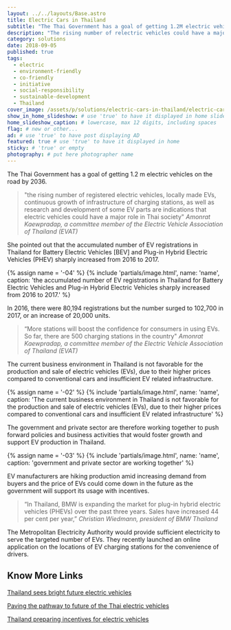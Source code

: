 ```yaml
---
layout: ../../layouts/Base.astro
title: Electric Cars in Thailand
subtitle: "The Thai Government has a goal of getting 1.2M electric vehicles on the road by 2036."
description: "The rising number of relectric vehicles could have a major role in our society said Amonrat Kaewpradap of the Electric Vehicle Association of Thailand."
category: solutions
date: 2018-09-05
published: true
tags:
  - electric
  - environment-friendly
  - co-friendly
  - initiative
  - social-responsibility
  - sustainable-development
  - Thailand
cover_image: /assets/p/solutions/electric-cars-in-thailand/electric-cars-in-thailand.jpg
show_in_home_slideshow: # use 'true' to have it displayed in home slideshow
home_slideshow_caption: # lowercase, max 12 digits, including spaces
flag: # new or other...
ad: # use 'true' to have post displaying AD
featured: true # use 'true' to have it displayed in home
sticky: # 'true' or empty
photography: # put here photographer name
---
```


The Thai Government has a goal of getting 1.2 m electric vehicles on the road by 2036.

> "the rising number of registered electric vehicles, locally made EVs, continuous growth of infrastructure of charging stations, as well as research and development of some EV parts are indications that electric vehicles could have a major role in Thai society" _Amonrat Kaewpradap, a committee member of the Electric Vehicle Association of Thailand (EVAT)_

She pointed out that the accumulated number of EV registrations in Thailand for Battery Electric Vehicles [BEV] and Plug-in Hybrid Electric Vehicles (PHEV) sharply increased from 2016 to 2017.

{% assign name = '-04' %}
{% include 'partials/image.html', name: 'name', caption: 'the accumulated number of EV registrations in Thailand for Battery Electric Vehicles and Plug-in Hybrid Electric Vehicles sharply increased from 2016 to 2017.' %}

In 2016, there were 80,194 registrations but the number surged to 102,700 in 2017, or an increase of 20,000 units.

> “More stations will boost the confidence for consumers in using EVs. So far, there are 500 charging stations in the country" _Amonrat Kaewpradap, a committee member of the Electric Vehicle Association of Thailand (EVAT)_

The current business environment in Thailand is not favorable for the production and sale of electric vehicles (EVs), due to their higher prices compared to conventional cars and insufficient EV related infrastructure.

{% assign name = '-02' %}
{% include 'partials/image.html', name: 'name', caption: 'The current business environment in Thailand is not favorable for the production and sale of electric vehicles (EVs), due to their higher prices compared to conventional cars and insufficient EV related infrastructure' %}

The government and private sector are therefore working together to push forward policies and business activities that would foster growth and support EV production in Thailand.

{% assign name = '-03' %}
{% include 'partials/image.html', name: 'name', caption: 'government and private sector are working together' %}

EV manufacturers are hiking production amid increasing demand from buyers
and the price of EVs could come down in the future as the government will support its usage with incentives.

> “In Thailand, BMW is expanding the market for plug-in hybrid electric vehicles (PHEVs) over the past three years. Sales have increased 44 per cent per year,” _Christian Wiedmann, president of BMW Thailand_

The Metropolitan Electricity Authority would provide sufficient electricity to serve the targeted number of EVs. They recently launched an online application on the locations of EV charging stations for the convenience of drivers.

## Know More Links

[Thailand sees bright future electric vehicles](https://www.wardsauto.com/engines/thailand-sees-bright-future-electric-vehicles)

[Paving the pathway to future of the Thai electric vehicles](https://www.scbeic.com/en/detail/product/2441)

[Thailand preparing incentives for electric vehicles](http://thaiembdc.org/2017/03/27/thailand-preparing-incentives-for-electric-vehicles/)
